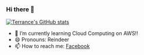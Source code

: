 ### Hi there 👋

<!--
**YHTerrance/YHTerrance** is a ✨ _special_ ✨ repository because its `README.md` (this file) appears on your GitHub profile.

Here are some ideas to get you started:

- 🔭 I’m currently working on ...
- 🌱 I’m currently learning ...
- 👯 I’m looking to collaborate on ...
- 🤔 I’m looking for help with ...
- 💬 Ask me about ...
- 📫 How to reach me: ...
- 😄 Pronouns: ...
- ⚡ Fun fact: ...

-->

[![Terrance's GitHub stats](https://github-readme-stats.vercel.app/api?username=yhterrance)](https://github.com/yhterrance/github-readme-stats)

- 🌱 I’m currently learning Cloud Computing on AWS!!
- 😄 Pronouns: Reindeer
- 📫 How to reach me: [Facebook](https://www.facebook.com/TerranceDingbading) 
